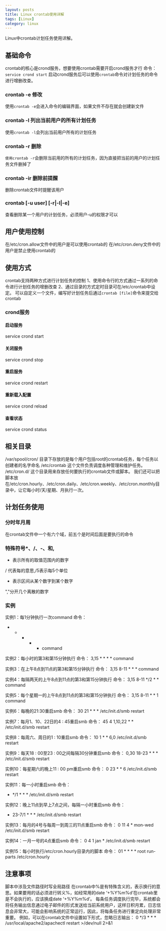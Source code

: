 ```yaml
---
layout: posts
title: Linux crontab使用详解
tags: [Linux]
category: linux
---
```

Linux中crontab计划任务使用详解。


## 基础命令
crontab的核心是crond服务，想要使用crontab需要开启crond服务才行
命令：`service crond start`
启动crond服务后可以使用`crontab`命令对计划任务的命令进行增删改查。
### crontab -e 修改
使用`crontab -e`会进入命令的编辑界面，如果文件不存在就会创建新文件
### crontab -l 列出当前用户的所有计划任务
使用`crontab -l`会列出当前用户所有的计划任务
### crontab -r 删除
`使用crontab -r`会删除当前用的所有的计划任务，因为直接把当前的用户的计划任务文件删掉了
### crontab -ir 删除前提醒
删除crontab文件时提醒该用户
### crontab [-u user] [-r|-l|-e]
查看删除某一个用户的计划任务，必须用户-u的权限才可以
## 用户使用控制
在/etc/cron.allow文件中的用户是可以使用crontab的
在/etc/cron.deny文件中的用户是禁止使用crontab的
## 使用方式
crontab支持两种方式进行计划任务的控制
1、使用命令行的方式通过一系列的命令进行计划任务的增删改查
2、通过目录的方式定时目录可在/etc/crontab中设定。
可以自定义一个文件，编写好计划任务后通过`crontab [file]`命令来提交给crontab
### crond服务
#### 启动服务
service crond start
#### 关闭服务
service crond stop
#### 重启服务
service crond restart
#### 重新载入配置
service crond reload
#### 查看状态
service crond status
## 相关目录
/var/spool/cron/ 目录下存放的是每个用户包括root的crontab任务，每个任务以创建者的名字命名
/etc/crontab 这个文件负责调度各种管理和维护任务。
/etc/cron.d/ 这个目录用来存放任何要执行的crontab文件或脚本。
我们还可以把脚本放在/etc/cron.hourly、/etc/cron.daily、/etc/cron.weekly、/etc/cron.monthly目录中，让它每小时/天/星期、月执行一次。
## 计划任务使用
### 分时年月周
在crontab文件中一个有六个域，前五个是时间后面是要执行的命令
### 特殊符号*、/、-、和,
* 表示所有的取值范围内的数字

/ 代表每的意思,/5表示每5个单位

- 表示区间从某个数字到某个数字

","分开几个离散的数字
### 实例
实例1：每1分钟执行一次command
命令：
* * * * * command

实例2：每小时的第3和第15分钟执行
命令：
3,15 * * * * command

实例3：在上午8点到11点的第3和第15分钟执行
命令：
3,15 8-11 * * * command

实例4：每隔两天的上午8点到11点的第3和第15分钟执行
命令：
3,15 8-11 */2 * * command

实例5：每个星期一的上午8点到11点的第3和第15分钟执行
命令：
3,15 8-11 * * 1 command

实例6：每晚的21:30重启smb 
命令：
30 21 * * * /etc/init.d/smb restart

实例7：每月1、10、22日的4 : 45重启smb 
命令：
45 4 1,10,22 * * /etc/init.d/smb restart

实例8：每周六、周日的1 : 10重启smb
命令：
10 1 * * 6,0 /etc/init.d/smb restart

实例9：每天18 : 00至23 : 00之间每隔30分钟重启smb 
命令：
0,30 18-23 * * * /etc/init.d/smb restart

实例10：每星期六的晚上11 : 00 pm重启smb 
命令：
0 23 * * 6 /etc/init.d/smb restart

实例11：每一小时重启smb 
命令：
* */1 * * * /etc/init.d/smb restart

实例12：晚上11点到早上7点之间，每隔一小时重启smb 
命令：
* 23-7/1 * * * /etc/init.d/smb restart

实例13：每月的4号与每周一到周三的11点重启smb 
命令：
0 11 4 * mon-wed /etc/init.d/smb restart

实例14：一月一号的4点重启smb 
命令：
0 4 1 jan * /etc/init.d/smb restart

实例15：每小时执行/etc/cron.hourly目录内的脚本
命令：
01   *   *   *   *     root run-parts /etc/cron.hourly
## 注意事项
脚本中涉及文件路径时写全局路径
在crontab中%是有特殊含义的，表示换行的意思。如果要用的话必须进行转义\%，如经常用的date ‘+%Y%m%d’在crontab里是不会执行的，应该换成date ‘+\%Y\%m\%d’。
每条任务调度执行完毕，系统都会将任务输出信息通过电子邮件的形式发送给当前系统用户，这样日积月累，日志信息会非常大，可能会影响系统的正常运行，因此，将每条任务进行重定向处理非常重要。
例如，可以在crontab文件中设置如下形式，忽略日志输出：
0 */3 * * * /usr/local/apache2/apachectl restart >/dev/null 2>&1